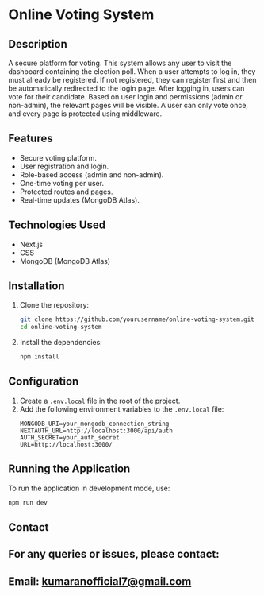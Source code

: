 # Online Voting System

## Description

A secure platform for voting. This system allows any user to visit the dashboard containing the election poll. When a user attempts to log in, they must already be registered. If not registered, they can register first and then be automatically redirected to the login page. After logging in, users can vote for their candidate. Based on user login and permissions (admin or non-admin), the relevant pages will be visible. A user can only vote once, and every page is protected using middleware.

## Features

- Secure voting platform.
- User registration and login.
- Role-based access (admin and non-admin).
- One-time voting per user.
- Protected routes and pages.
- Real-time updates (MongoDB Atlas).

## Technologies Used

- Next.js
- CSS
- MongoDB (MongoDB Atlas)

## Installation

1. Clone the repository:
   ```bash
   git clone https://github.com/yourusername/online-voting-system.git
   cd online-voting-system
   ```
2. Install the dependencies:
   ```bash
   npm install
   ```

## Configuration

1. Create a `.env.local` file in the root of the project.
2. Add the following environment variables to the `.env.local` file:
   ```
   MONGODB_URI=your_mongodb_connection_string
   NEXTAUTH_URL=http://localhost:3000/api/auth
   AUTH_SECRET=your_auth_secret
   URL=http://localhost:3000/
   ```

## Running the Application

To run the application in development mode, use:

```bash
npm run dev
```

## Contact

## For any queries or issues, please contact:

## Email: kumaranofficial7@gmail.com
